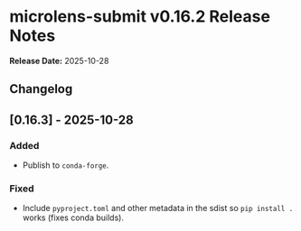 # microlens-submit v0.16.2 Release Notes

**Release Date:** 2025-10-28

## Changelog

## [0.16.3] - 2025-10-28

### Added
-  Publish to `conda-forge`.

### Fixed
- Include `pyproject.toml` and other metadata in the sdist so `pip install .` works (fixes conda builds).
